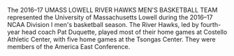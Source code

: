 The 2016–17 UMASS LOWELL RIVER HAWKS MEN'S BASKETBALL TEAM represented the University of Massachusetts Lowell during the 2016–17 NCAA Division I men's basketball season. The River Hawks, led by fourth-year head coach Pat Duquette, played most of their home games at Costello Athletic Center, with five home games at the Tsongas Center. They were members of the America East Conference.
